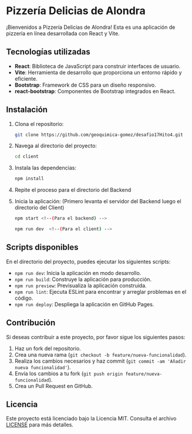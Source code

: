 # Pizzería Delicias de Alondra

¡Bienvenidos a Pizzería Delicias de Alondra! Esta es una aplicación de pizzería en línea desarrollada con React y Vite. 


## Tecnologías utilizadas

- **React**: Biblioteca de JavaScript para construir interfaces de usuario.
- **Vite**: Herramienta de desarrollo que proporciona un entorno rápido y eficiente.
- **Bootstrap**: Framework de CSS para un diseño responsivo.
- **react-bootstrap**: Componentes de Bootstrap integrados en React.

## Instalación

1. Clona el repositorio:
    ```bash
    git clone https://github.com/geoquimica-gomez/desafio17Hito4.git
    ```

2. Navega al directorio del proyecto:
    ```bash
    cd client
    ```

3. Instala las dependencias:
    ```bash
    npm install
    ```

4. Repite el proceso para el directorio del Backend

5. Inicia la aplicación: (Primero levanta el servidor del Backend luego el directorio del Client)
    ```bash
    npm start <!--(Para el backend) -->
    ```

    ```bash
    npm run dev  <!--(Para el client) -->
    ```

## Scripts disponibles

En el directorio del proyecto, puedes ejecutar los siguientes scripts:

- `npm run dev`: Inicia la aplicación en modo desarrollo.
- `npm run build`: Construye la aplicación para producción.
- `npm run preview`: Previsualiza la aplicación construida.
- `npm run lint`: Ejecuta ESLint para encontrar y arreglar problemas en el código.
- `npm run deploy`: Despliega la aplicación en GitHub Pages.

## Contribución

Si deseas contribuir a este proyecto, por favor sigue los siguientes pasos:

1. Haz un fork del repositorio.
2. Crea una nueva rama (`git checkout -b feature/nueva-funcionalidad`).
3. Realiza los cambios necesarios y haz commit (`git commit -am 'Añadir nueva funcionalidad'`).
4. Envía los cambios a tu fork (`git push origin feature/nueva-funcionalidad`).
5. Crea un Pull Request en GitHub.

## Licencia

Este proyecto está licenciado bajo la Licencia MIT. Consulta el archivo [LICENSE](LICENSE) para más detalles.

